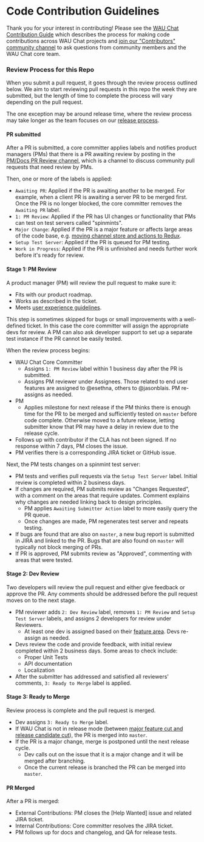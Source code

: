 # Code Contribution Guidelines

Thank you for your interest in contributing! Please see the [WAU Chat Contribution Guide](https://developers.mattermost.com/contribute/getting-started/) which describes the process for making code contributions across WAU Chat projects and [join our "Contributors" community channel](https://pre-release.mattermost.com/core/channels/tickets) to ask questions from community members and the WAU Chat core team.

### Review Process for this Repo

When you submit a pull request, it goes through the review process outlined below. We aim to start reviewing pull requests in this repo the week they are submitted, but the length of time to complete the process will vary depending on the pull request.

The one exception may be around release time, where the review process may take longer as the team focuses on our [release process](https://docs.mattermost.com/process/release-process.html).

#### PR submitted

After a PR is submitted, a core committer applies labels and notifies product managers (PMs) that there is a PR awaiting review by posting in the [PM/Docs PR Review channel](https://pre-release.mattermost.com/core/channels/pmdocs-pr-review-pub), which is a channel to discuss community pull requests that need review by PMs.

Then, one or more of the labels is applied:
 - `Awaiting PR`: Applied if the PR is awaiting another to be merged. For example, when a client PR is awaiting a server PR to be merged first. Once the PR is no longer blocked, the core committer removes the `Awaiting PR` label.
 - `1: PM Review`: Applied if the PR has UI changes or functionality that PMs can test on test servers called "spinmints".
 - `Major Change`: Applied if the PR is a major feature or affects large areas of the code base, e.g. [moving channel store and actions to Redux](https://github.com/mattermost/platform/pull/6235).
 - `Setup Test Server`: Applied if the PR is queued for PM testing.
 - `Work in Progress`: Applied if the PR is unfinished and needs further work before it's ready for review.

#### Stage 1: PM Review

A product manager (PM) will review the pull request to make sure it:
 - Fits with our product roadmap.
 - Works as described in the ticket.
 - Meets [user experience guidelines](https://docs.mattermost.com/developer/fx-guidelines.html).

This step is sometimes skipped for bugs or small improvements with a well-defined ticket. In this case the core committer will assign the appropriate devs for review. A PM can also ask developer support to set up a separate test instance if the PR cannot be easily tested.

When the review process begins:
 - WAU Chat Core Committer
    - Assigns `1: PM Review` label within 1 business day after the PR is submitted.
    - Assigns PM reviewer under Assignees. Those related to end user features are assigned to @esethna, others to @jasonblais. PM re-assigns as needed.
 - PM
   - Applies milestone for next release if the PM thinks there is enough time for the PR to be merged and sufficiently tested on `master` before code complete. Otherwise moved to a future release, letting submitter know that PR may have a delay in review due to the release cycle.
 - Follows up with contributor if the CLA has not been signed. If no response within 7 days, PM closes the issue.
 - PM verifies there is a corresponding JIRA ticket or GitHub issue.

Next, the PM tests changes on a spinmint test server:
 - PM tests and verifies pull requests via the `Setup Test Server` label. Initial review is completed within 2 business days.
 - If changes are required, PM submits review as "Changes Requested", with a comment on the areas that require updates. Comment explains why changes are needed linking back to design principles.
   - PM applies `Awaiting Submitter Action` label to more easily query the PR queue.
   - Once changes are made, PM regenerates test server and repeats testing.
 - If bugs are found that are also on `master`, a new bug report is submitted in JIRA and linked to the PR. Bugs that are also found on `master` will typically not block merging of PRs.
 - If PR is approved, PM submits review as "Approved", commenting with areas that were tested.
 
#### Stage 2: Dev Review

Two developers will review the pull request and either give feedback or approve the PR. Any comments should be addressed before the pull request moves on to the next stage.

 - PM reviewer adds `2: Dev Review` label, removes `1: PM Review` and `Setup Test Server` labels, and assigns 2 developers for review under Reviewers.
   - At least one dev is assigned based on their [feature area](https://docs.mattermost.com/developer/core-developer-handbook.html#current-core-developers). Devs re-assign as needed.
 - Devs review the code and provide feedback, with initial review completed within 2 business days. Some areas to check include:
   - Proper Unit Tests
   - API documentation
   - Localization
 - After the submitter has addressed and satisfied all reviewers' comments, `3: Ready to Merge` label is applied.

#### Stage 3: Ready to Merge

Review process is complete and the pull request is merged.

 - Dev assigns `3: Ready to Merge` label.
 - If WAU Chat is not in release mode (between [major feature cut and release candidate cut](https://docs.mattermost.com/process/release-process.html)), the PR is merged into `master`.
 - If the PR is a major change, merge is postponed until the next release cycle.
   - Dev calls out on the issue that it is a major change and it will be merged after branching.
   - Once the current release is branched the PR can be merged into `master`.

#### PR Merged

After a PR is merged:
- External Contributions: PM closes the [Help Wanted] issue and related JIRA ticket.
- Internal Contributions: Core committer resolves the JIRA ticket.
- PM follows up for docs and changelog, and QA for release tests.
